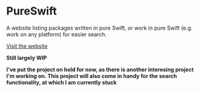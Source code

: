 # PureSwift

A website listing packages written in pure Swift, or work in pure Swift (e.g. work on any platform) for easier search.

<!--TODO: into button-->
[Visit the website](https://pureswift.herokuapp.com)

**Still largely WIP**

**I've put the project on hold for now, as there is another interesing project I'm working on. This project will also come in handy for the search functionality, at which I am currently stuck**